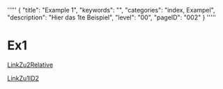 '''''
{
"title": "Example 1",
"keywords": "",
"categories": "index, Exampel",
"description": "Hier das 1te Beispiel",
"level": "00",
"pageID": "002"
}
'''''

# Ex1

[LinkZu2Relative](./ExampleFile2.md)

[LinkZu1ID2](20201101-0600-Ex2)